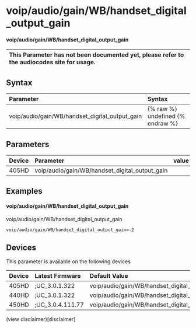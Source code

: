﻿---
description: voip/audio/gain/WB/handset_digital_output_gain
search:
    keywords: ['voip','audio','gain','WB','handset_digital_output_gain']
---

# voip/audio/gain/WB/handset_digital_output_gain

#### voip/audio/gain/WB/handset_digital_output_gain


| This Parameter has not been documented yet, please refer to the audiocodes site for usage.  |
| :--- |

## Syntax
| Parameter | Syntax |
| :--- | :--- |
|voip/audio/gain/WB/handset_digital_output_gain | {% raw %} undefined {% endraw %} |

## Parameters
|Device|Parameter|value|Description|
|:---|:---|:---|:---|
| 405HD | voip/audio/gain/WB/handset_digital_output_gain |  |  |

## Examples
#### voip/audio/gain/WB/handset_digital_output_gain

voip/audio/gain/WB/handset_digital_output_gain

```
voip/audio/gain/WB/handset_digital_output_gain=-2
```

## Devices
This parameter is available on the following devices

| Device | Latest Firmware | Default Value |
|:---|:---|:---|
| 405HD | ;UC_3.0.1.322 | voip/audio/gain/WB/handset_digital_output_gain=-2 
| 440HD | ;UC_3.0.1.322 | voip/audio/gain/WB/handset_digital_output_gain=-2 
| 450HD | ;UC_3.0.4.111.77 | voip/audio/gain/WB/handset_digital_output_gain=-2 

(view disclaimer)[disclaimer]
